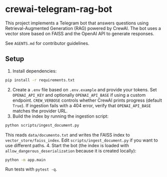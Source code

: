 # crewai-telegram-rag-bot

This project implements a Telegram bot that answers questions using Retrieval-Augmented Generation (RAG) powered by CrewAI. The bot uses a vector store based on FAISS and the OpenAI API to generate responses.

See `AGENTS.md` for contributor guidelines.

## Setup
1. Install dependencies:
```bash
pip install -r requirements.txt
```
2. Create a `.env` file based on `.env.example` and provide your tokens. Set
   `OPENAI_API_KEY` and optionally `OPENAI_API_BASE` if using a custom endpoint.
   `CREW_VERBOSE` controls whether CrewAI prints progress (default `True`). If
   ingestion fails with a 404 error, verify that `OPENAI_API_BASE` matches the
   provider URL.
3. Build the index by running the ingestion script:
```bash
python scripts/ingest_document.py
```
   This reads `data/documento.txt` and writes the FAISS index to
   `vector_store/faiss_index`. Edit `scripts/ingest_document.py` if you
   want to use different paths.
4. Start the bot (the index is loaded with `allow_dangerous_deserialization`
   because it is created locally):
```bash
python -m app.main
```

Run tests with `pytest -q`.
